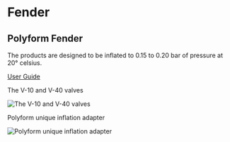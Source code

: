 # Fender

## Polyform Fender

The products are designed to be inflated to 0.15 to 0.20 bar of pressure at 20° celsius.

[User Guide](https://polyform.no/user-guide/)

The V-10 and V-40 valves

![The V-10 and V-40 valves](https://polyform.no/wp-content/uploads/2024/09/polyform_valves-768x574.jpg)

Polyform unique inflation adapter

![Polyform unique inflation adapter](https://polyform.no/wp-content/uploads/2024/09/polyform_inflation-adapter-black_lr.jpg)

